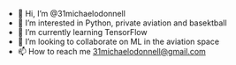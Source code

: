 - 👋 Hi, I’m @31michaelodonnell
- 👀 I’m interested in Python, private aviation and basektball
- 🌱 I’m currently learning TensorFlow
- 💞️ I’m looking to collaborate on ML in the aviation space
- 📫 How to reach me 31michaelodonnell@gmail.com

<!---
31michaelodonnell/31michaelodonnell is a ✨ special ✨ repository because its `README.md` (this file) appears on your GitHub profile.
You can click the Preview link to take a look at your changes.
--->
